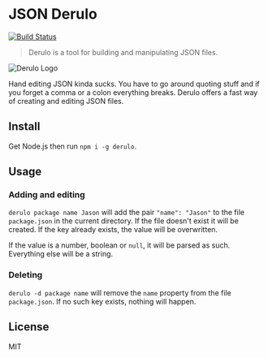 # JSON Derulo

[![Build Status](https://travis-ci.org/lavelle/derulo.svg?branch=master)](https://travis-ci.org/lavelle/derulo)

> Derulo is a tool for building and manipulating JSON files.

![Derulo Logo](https://raw.githubusercontent.com/lavelle/derulo/master/image/trumpet.png)

Hand editing JSON kinda sucks. You have to go around quoting stuff and if you forget a comma or a colon everything breaks. Derulo offers a fast way of creating and editing JSON files.

## Install

Get Node.js then run `npm i -g derulo`.

## Usage

### Adding and editing

`derulo package name Jason` will add the pair `"name": "Jason"` to the file `package.json` in the current directory. If the file doesn't exist it will be created. If the key already exists, the value will be overwritten.

If the value is a number, boolean or `null`, it will be parsed as such. Everything else will be a string.

### Deleting

`derulo -d package name` will remove the `name` property from the file `package.json`. If no such key exists, nothing will happen.

## License

MIT
